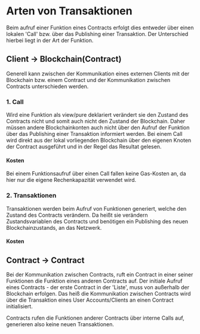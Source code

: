 # Arten von Transaktionen

Beim aufruf einer Funktion eines Contracts erfolgt dies entweder über einen lokalen 'Call' bzw. über das Publishing einer Transaktion.
Der Unterschied hierbei liegt in der Art der Funktion.

## Client -> Blockchain(Contract)

Generell kann zwischen der Kommunikation eines externen Clients mit der Blockchain bzw. einem Contract und der Kommunikation zwischen Contracts unterschieden werden.


### 1. Call

Wird eine Funktion als view/pure deklariert verändert sie den Zustand des Contracts nicht
und somit auch nicht den Zustand der Blockchain. Daher müssen andere Blockchainkonten auch nicht über den Aufruf der Funktion über das Publishing einer Transaktion informiert werden.
Bei einem Call wird direkt aus der lokal vorliegenden Blockchain über den eigenen Knoten der Contract ausgeführt und in der Regel das Resultat gelesen.

#### Kosten
Bei einem Funktionsaufruf über einen Call fallen keine Gas-Kosten an, da hier nur die eigene Rechenkapazität verwendet wird.



### 2. Transaktionen

Transaktionen werden beim Aufruf von Funktionen generiert, welche den Zustand des Contracts verändern. Da heißt sie verändern Zustandsvariablen des Contracts und benötigen ein Publishing des neuen Blockchainzustands,
an das Netzwerk. 

#### Kosten


## Contract -> Contract

Bei der Kommunikation zwischen Contracts, ruft ein Contract in einer seiner Funktionen die Funktion eines anderen Contracts auf.
Der initiale Aufruf eines Contracts - der erste Contract in der 'Liste', muss von außerhalb der Blockchain erfolgen.
Das heiß die Kommunikation zwischen Contracts wird über die Transaktion eines User Accounts/Clients an einen Contract initialisiert.

Contracts rufen die Funktionen anderer Contracts über interne Calls auf, generieren also keine neuen Transaktionen.